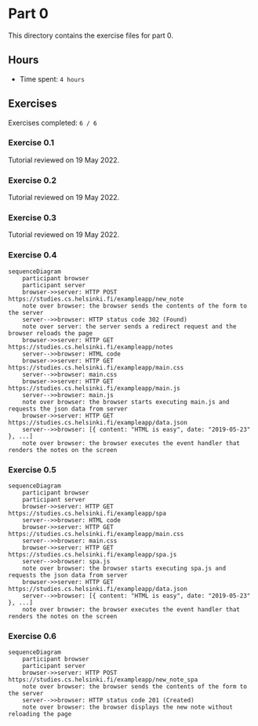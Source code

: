 # Part 0

This directory contains the exercise files for part 0.

## Hours

- Time spent: `4 hours`

## Exercises

Exercises completed: `6 / 6`

### Exercise 0.1

Tutorial reviewed on 19 May 2022.

### Exercise 0.2

Tutorial reviewed on 19 May 2022.

### Exercise 0.3

Tutorial reviewed on 19 May 2022.

### Exercise 0.4

```mermaid
sequenceDiagram
    participant browser
    participant server
    browser->>server: HTTP POST https://studies.cs.helsinki.fi/exampleapp/new_note
    note over browser: the browser sends the contents of the form to the server
    server-->>browser: HTTP status code 302 (Found)
    note over server: the server sends a redirect request and the browser reloads the page
    browser->>server: HTTP GET https://studies.cs.helsinki.fi/exampleapp/notes
    server-->>browser: HTML code
    browser->>server: HTTP GET https://studies.cs.helsinki.fi/exampleapp/main.css
    server-->>browser: main.css
    browser->>server: HTTP GET https://studies.cs.helsinki.fi/exampleapp/main.js
    server-->>browser: main.js
    note over browser: the browser starts executing main.js and requests the json data from server 
    browser->>server: HTTP GET https://studies.cs.helsinki.fi/exampleapp/data.json
    server-->>browser: [{ content: "HTML is easy", date: "2019-05-23" }, ...]
    note over browser: the browser executes the event handler that renders the notes on the screen
```

### Exercise 0.5

```mermaid
sequenceDiagram
    participant browser
    participant server
    browser->>server: HTTP GET https://studies.cs.helsinki.fi/exampleapp/spa
    server-->>browser: HTML code
    browser->>server: HTTP GET https://studies.cs.helsinki.fi/exampleapp/main.css
    server-->>browser: main.css
    browser->>server: HTTP GET https://studies.cs.helsinki.fi/exampleapp/spa.js
    server-->>browser: spa.js
    note over browser: the browser starts executing spa.js and requests the json data from server 
    browser->>server: HTTP GET https://studies.cs.helsinki.fi/exampleapp/data.json
    server-->>browser: [{ content: "HTML is easy", date: "2019-05-23" }, ...]
    note over browser: the browser executes the event handler that renders the notes on the screen
```

### Exercise 0.6

```mermaid
sequenceDiagram
    participant browser
    participant server
    browser->>server: HTTP POST https://studies.cs.helsinki.fi/exampleapp/new_note_spa
    note over browser: the browser sends the contents of the form to the server
    server-->>browser: HTTP status code 201 (Created)
    note over browser: the browser displays the new note without reloading the page
```
